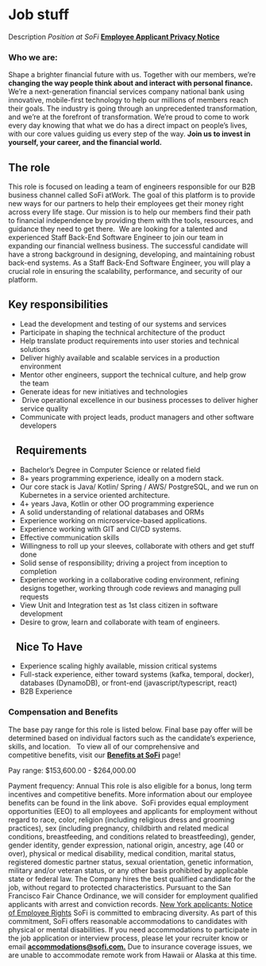 # Job stuff

Description
*Position at SoFi*
**[Employee Applicant Privacy Notice](https://www.sofi.com/sofi-employee-applicant-privacy-notice/)**

### **Who we are:**
Shape a brighter financial future with us.
Together with our members, we’re
**changing the way people think about and interact with personal finance.**
We’re a 
next-generation financial services company
national bank 
using innovative, 
mobile-first technology to help our millions of members reach their goals.
The industry is going through an unprecedented transformation, and 
we’re at the forefront of transformation.
We’re proud to come to work every day knowing that what we do has a direct impact on people’s lives, with our core values guiding us every step of the way. **Join us to invest in yourself, your career, and the financial world.**

## The role
This role is focused on leading a team of engineers responsible for our B2B business channel called SoFi atWork. The goal of this platform is to provide new ways for our partners to help their employees get their money right across every life stage. Our mission is to help our members find their path to financial independence by providing them with the tools, resources, and guidance they need to get there. 
We are looking for a talented and experienced Staff Back-End Software Engineer to join our team in expanding our financial wellness business. The successful candidate will have a strong background in designing, developing, and maintaining robust back-end systems. As a Staff Back-End Software Engineer, you will play a crucial role in ensuring the scalability, performance, and security of our platform.

## Key responsibilities
* Lead the development and testing of our systems and services
* Participate in shaping the technical architecture of the product
* Help translate product requirements into user stories and technical solutions
* Deliver highly available and scalable services in a production environment
* Mentor other engineers, support the technical culture, and help grow the team
* Generate ideas for new initiatives and technologies
*  Drive operational excellence in our business processes to deliver higher service quality
* Communicate with project leads, product managers and other software developers

## ⠀Requirements
* Bachelor’s Degree in Computer Science or related field
* 8+ years programming experience, ideally on a modern stack.
* Our core stack is Java/ Kotlin/ Spring / AWS/ PostgreSQL, and we run on Kubernetes in a service oriented architecture.
* 4+ years Java, Kotlin or other OO programming experience 
* A solid understanding of relational databases and ORMs
* Experience working on microservice-based applications.
* Experience working with GIT and CI/CD systems.
* Effective communication skills
* Willingness to roll up your sleeves, collaborate with others and get stuff done
* Solid sense of responsibility; driving a project from inception to completion
* Experience working in a collaborative coding environment, refining designs together, working through code reviews and managing pull requests
* View Unit and Integration test as 1st class citizen in software development
* Desire to grow, learn and collaborate with team of engineers.
## ⠀Nice To Have
* Experience scaling highly available, mission critical systems
* Full-stack experience, either toward systems (kafka, temporal, docker), databases (DynamoDB), or front-end (javascript/typescript, react)
* B2B Experience

### **Compensation and Benefits**

The base pay range for this role is listed below. Final base pay offer will be determined based on individual factors such as the candidate’s experience, skills, and location.  
To view all of our comprehensive and competitive benefits, visit our **[Benefits at SoFi](https://sofietyinfo.sofi.com/sofi-benefits)** page!

Pay range: $153,600.00 - $264,000.00

Payment frequency: Annual
This role is also eligible for a bonus, long term incentives and competitive benefits. More information about our employee benefits can be found in the link above.
 SoFi provides equal employment opportunities (EEO) to all employees and applicants for employment without regard to race, color, religion (including religious dress and grooming practices), sex (including pregnancy, childbirth and related medical conditions, breastfeeding, and conditions related to breastfeeding), gender, gender identity, gender expression, national origin, ancestry, age (40 or over), physical or medical disability, medical condition, marital status, registered domestic partner status, sexual orientation, genetic information, military and/or veteran status, or any other basis prohibited by applicable state or federal law.
The Company hires the best qualified candidate for the job, without regard to protected characteristics.
Pursuant to the San Francisco Fair Chance Ordinance, we will consider for employment qualified applicants with arrest and conviction records.
[New York applicants: Notice of Employee Rights](https://dol.ny.gov/system/files/documents/2022/02/ls740_1.pdf)
SoFi is committed to embracing diversity. As part of this commitment, SoFi offers reasonable accommodations to candidates with physical or mental disabilities. If you need accommodations to participate in the job application or interview process, please let your recruiter know or email **[accommodations@sofi.com.](mailto:accommodations@sofi.com)**
Due to insurance coverage issues, we are unable to accommodate remote work from Hawaii or Alaska at this time.
